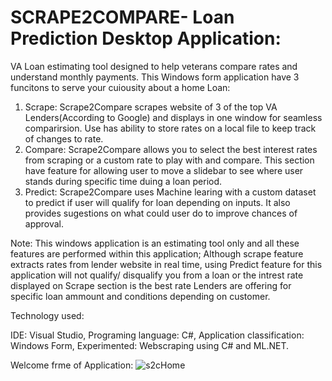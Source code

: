 # SCRAPE2COMPARE- Loan Prediction Desktop Application: 
VA Loan estimating tool designed to help veterans compare rates and understand monthly payments.
This Windows form application have 3 funcitons to serve your cuiousity about a home Loan:

1. Scrape: Scrape2Compare scrapes website of 3 of the top VA Lenders(According to Google) and displays in one window for seamless comparirsion. Use has ability to store rates on a local file to keep track of changes to rate. 
2. Compare: Scrape2Compare allows you to select the best interest rates from scraping or a custom rate to play with and compare. This section have feature for allowing user to move a slidebar to see where user stands during specific time duing a loan period.
3. Predict: Scrape2Compare uses Machine learing with a custom dataset to predict if user will qualify for loan depending on inputs. It also provides sugestions on what could user do to improve chances of approval.

Note: This windows application is an estimating tool only and all these features are performed within this application; Although scrape feature extracts rates from lender website in real time, using Predict feature for this application will not qualify/ disqualify you from a loan or the intrest rate displayed on Scrape section is the best rate Lenders are offering for specific loan ammount and conditions depending on customer.

Technology used:

IDE: Visual Studio,
Programing language: C#,
Application classification: Windows Form,
Experimented: Webscraping using C# and ML.NET.

Welcome frme of Application:
![s2cHome](https://user-images.githubusercontent.com/84284851/122705396-7c30a200-d20a-11eb-8101-de7836d2a6a4.jpg)


